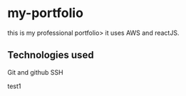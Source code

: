 # my-portfolio
this is my professional portfolio> it uses AWS and reactJS.

## Technologies used
Git and github
SSH

test1
